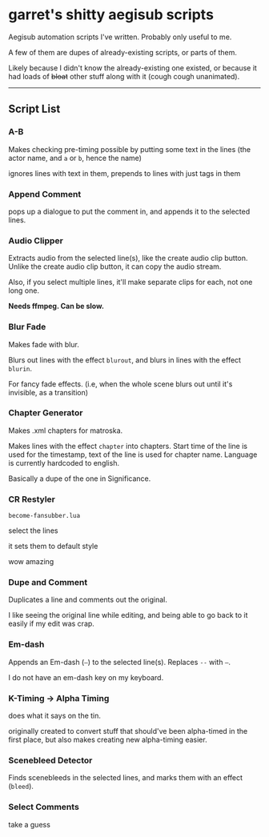 # garret's shitty aegisub scripts

Aegisub automation scripts I've written.
Probably only useful to me.

A few of them are dupes of already-existing scripts, or parts of them.

Likely because I didn't know the already-existing one existed, or because it had loads of ~~bloat~~ other stuff along with it (cough cough unanimated).

----

## Script List

### A-B

Makes checking pre-timing possible by putting some text in the lines (the actor name, and `a` or `b`, hence the name)

ignores lines with text in them, prepends to lines with just tags in them

### Append Comment

pops up a dialogue to put the comment in, and appends it to the selected lines.

### Audio Clipper

Extracts audio from the selected line(s), like the create audio clip button.
Unlike the create audio clip button, it can copy the audio stream.

Also, if you select multiple lines, it'll make separate clips for each, not one long one.

**Needs ffmpeg. Can be slow.**

### Blur Fade

Makes fade with blur.

Blurs out lines with the effect `blurout`, and blurs in lines with the effect `blurin`.

For fancy fade effects. (i.e, when the whole scene blurs out until it's invisible, as a transition)

### Chapter Generator

Makes .xml chapters for matroska.

Makes lines with the effect `chapter` into chapters. Start time of the line is used for the timestamp, text of the line is used for chapter name.
Language is currently hardcoded to english.

Basically a dupe of the one in Significance.

### CR Restyler

`become-fansubber.lua`

select the lines

it sets them to default style

wow amazing

### Dupe and Comment

Duplicates a line and comments out the original.

I like seeing the original line while editing, and being able to go back to it easily if my edit was crap.

### Em-dash

Appends an Em-dash (`—`) to the selected line(s).
Replaces `--` with `—`.

I do not have an em-dash key on my keyboard.

### K-Timing -> Alpha Timing

does what it says on the tin.

originally created to convert stuff that should've been alpha-timed in the first place, but also makes creating new alpha-timing easier.

### Scenebleed Detector

Finds scenebleeds in the selected lines, and marks them with an effect (`bleed`).

### Select Comments

take a guess
